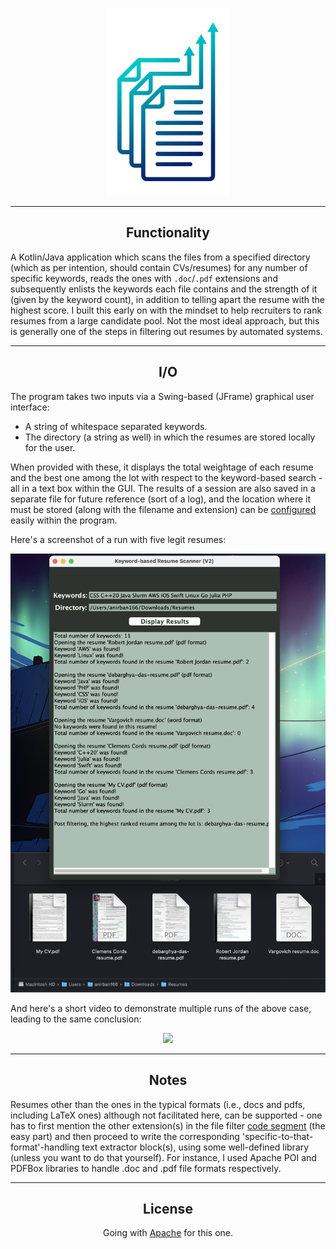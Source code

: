 <p align = "center">
<img src = "/Miscellaneous/Resume Ranker Logo.png" height = "300" width = "auto">
</p>  
<hr>

<h2 align = "center">
Functionality
</h2>

A Kotlin/Java application which scans the files from a specified directory (which as per intention, should contain CVs/resumes) for any number of specific keywords, reads the ones with `.doc`/`.pdf` extensions and subsequently enlists the keywords each file contains and the strength of it (given by the keyword count), in addition to telling apart the resume with the highest score. I built this early on with the mindset to help recruiters to rank resumes from a large candidate pool. Not the most ideal approach, but this is generally one of the steps in filtering out resumes by automated systems.

<hr>
<h2 align = "center">
I/O
</h2>

The program takes two inputs via a Swing-based (JFrame) graphical user interface: 
- A string of whitespace separated keywords.
- The directory (a string as well) in which the resumes are stored locally for the user.

When provided with these, it displays the total weightage of each resume and the best one among the lot with respect to the keyword-based search - all in a text box within the GUI. The results of a session are also saved in a separate file for future reference (sort of a log), and the location where it must be stored (along with the filename and extension) can be [configured](https://github.com/Anirban166/Resume-Ranker/blob/a4f7f3cc6a426ea024de483918eea6984891f04e/Source/Kotlin/main.kt#L2) easily within the program.

Here's a screenshot of a run with five legit resumes:
<p align = "center"> 
<img src = "/Output/Kotlin version/JFrame GUI screenshot from a single run with five resumes.png">
</p>   
  
And here's a short video to demonstrate multiple runs of the above case, leading to the same conclusion:
<p align = "center">
<img src = "/Output/Kotlin version/Demo.gif">
</p>   

<hr>
<h2 align = "center">
Notes
</h2>

Resumes other than the ones in the typical formats (i.e., docs and pdfs, including LaTeX ones) although not facilitated here, can be supported - one has to first mention the other extension(s) in the file filter [code segment](https://github.com/Anirban166/Resume-Ranker/blob/a4f7f3cc6a426ea024de483918eea6984891f04e/Source/Kotlin/ResumeScanner.kt#L129) (the easy part) and then proceed to write the corresponding 'specific-to-that-format'-handling text extractor block(s), using some well-defined library (unless you want to do that yourself). For instance, I used Apache POI and PDFBox libraries to handle .doc and .pdf file formats respectively.

<hr>
<h2 align = "center">
License
</h2>

<p align = "center">
Going with <a href = "https://github.com/Anirban166/Resume-Ranker/blob/master/Miscellaneous/License">Apache</a> for this one.
</p>  
